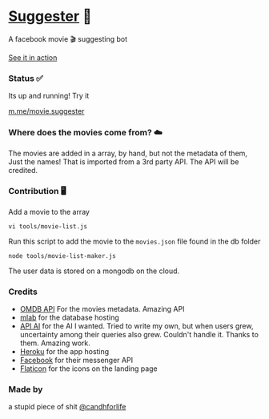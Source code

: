 # [Suggester](https://candh.github.io/suggestr/) 🤖
A facebook movie 🎬 suggesting bot

[See it in action](https://vimeo.com/197744845)

### Status ✅
Its up and running! Try it

[m.me/movie.suggester](https://m.me/movie.suggester)

### Where does the movies come from? ☁️
The movies are added in a array, by hand, but not the metadata of them, Just the names! That is imported from a 3rd party API. The API will be credited.

### Contribution 🖥
Add a movie to the array

    vi tools/movie-list.js

Run this script to add the movie to the `movies.json` file found in the db folder

    node tools/movie-list-maker.js

The user data is stored on a mongodb on the cloud.

### Credits
- [OMDB API](https://www.omdbapi.com/) For the movies metadata. Amazing API
- [mlab](https://mlab.com/welcome/) for the database hosting
- [API AI](https://api.ai/) for the AI I wanted. Tried to write my own, but when users grew, uncertainty among their queries also grew. Couldn't handle it. Thanks to them. Amazing work. 
- [Heroku](https://heroku.com) for the app hosting
- [Facebook](https://developers.facebook.com) for their messenger API
- [Flaticon](http://www.flaticon.com/) for the icons on the landing page

### Made by
a stupid piece of shit [@candhforlife](https://twitter.com/candhforlife)
